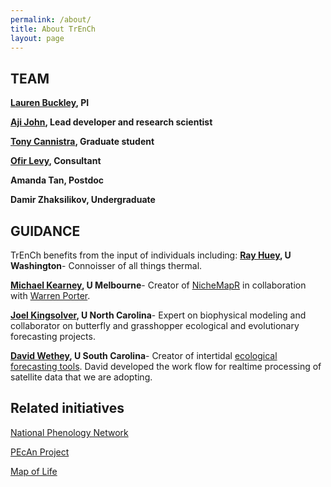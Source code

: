 ```yaml
---
permalink: /about/
title: About TrEnCh
layout: page
---
```

TEAM
----

**[Lauren Buckley](http://faculty.washington.edu/lbuckley/), PI**

**[Aji John](http://www.ajijohn.com/), Lead developer and research scientist**

**[Tony Cannistra](http://anthonycannistra.com/), Graduate student** 

**[Ofir Levy](http://www.biophysical-ecology.com/), Consultant**

**Amanda Tan, Postdoc**

**Damir Zhaksilikov, Undergraduate**

GUIDANCE
--------

TrEnCh benefits from the input of individuals including:
**[Ray Huey](http://faculty.washington.edu/hueyrb/), U Washington**- Connoisser of all things thermal.

**[Michael Kearney](https://camelunimelb.wordpress.com/), U Melbourne**- Creator of [NicheMapR](https://github.com/mrke/NicheMapR) in collaboration with [Warren Porter](http://zoology.wisc.edu/faculty/por/por.html).

**[Joel Kingsolver](http://jgking.web.unc.edu/), U North Carolina**- Expert on biophysical modeling and collaborator on butterfly and grasshopper ecological and evolutionary forecasting projects.

**[David Wethey](http://www.biol.sc.edu/faculty/wethey), U South Carolina**- Creator of intertidal [ecological forecasting tools](http://tbone.biol.sc.edu/forecasting_test/).  David developed the work flow for realtime processing of satellite data that we are adopting.

Related initiatives
-------------------
[National Phenology Network](https://www.usanpn.org/) 

[PEcAn Project](http://pecanproject.github.io/)

[Map of Life](https://www.mol.org/)